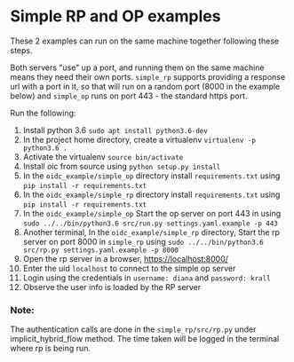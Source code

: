 # Simple RP and OP examples

These 2 examples can run on the same machine together following these steps.

Both servers "use" up a port, and running them on the same machine means they
need their own ports.  `simple_rp` supports providing a response url with a port
in it, so that will run on a random port (8000 in the example below) and
`simple_op` runs on port 443 - the standard https port.

Run the following:
1. Install python 3.6 `sudo apt install python3.6-dev`
2. In the project home directory, create a virtualenv `virtualenv -p python3.6 .`
3. Activate the virtualenv `source bin/activate`
4. Install oic from source using `python setup.py install`
5. In the `oidc_example/simple_op` directory install `requirements.txt` using `pip install -r requirements.txt`
6. In the `oidc_example/simple_rp` directory install `requirements.txt` using `pip install -r requirements.txt`
7. In the `oidc_example/simple_op` Start the op server on port 443 in using `sudo ../../bin/python3.6 src/run.py settings.yaml.example -p 443`
8. Another terminal, In the `oidc_example/simple_rp` directory, Start the rp server on port 8000 in `simple_rp` using `sudo ../../bin/python3.6 src/rp.py settings.yaml.example -p 8000`
9. Open the rp server in a browser, <https://localhost:8000/>
10. Enter the uid `localhost` to connect to the simple op server
11. Login using the credentials in `username: diana` and `password: krall`
12. Observe the user info is loaded by the RP server

### Note:
The authentication calls are done in the `simple_rp/src/rp.py` under implicit_hybrid_flow method. The time taken will be logged in the terminal where rp is being run.

